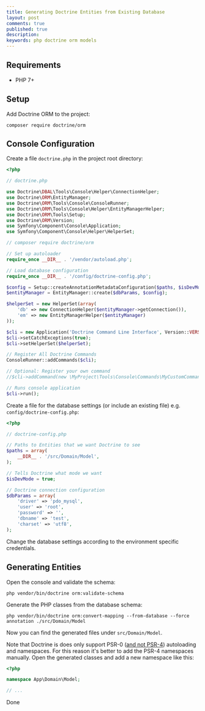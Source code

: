 ```yaml
---
title: Generating Doctrine Entities from Existing Database
layout: post
comments: true
published: true
description: 
keywords: php doctrine orm models
---
```


## Requirements

* PHP 7+

## Setup

Add Doctrine ORM to the project:

```
composer require doctrine/orm
```

## Console Configuration

Create a file `doctrine.php` in the project root directory:

```php
<?php

// doctrine.php

use Doctrine\DBAL\Tools\Console\Helper\ConnectionHelper;
use Doctrine\ORM\EntityManager;
use Doctrine\ORM\Tools\Console\ConsoleRunner;
use Doctrine\ORM\Tools\Console\Helper\EntityManagerHelper;
use Doctrine\ORM\Tools\Setup;
use Doctrine\ORM\Version;
use Symfony\Component\Console\Application;
use Symfony\Component\Console\Helper\HelperSet;

// composer require doctrine/orm

// Set up autoloader
require_once __DIR__ . '/vendor/autoload.php';

// Load database configuration
require_once __DIR__ . '/config/doctrine-config.php';

$config = Setup::createAnnotationMetadataConfiguration($paths, $isDevMode);
$entityManager = EntityManager::create($dbParams, $config);

$helperSet = new HelperSet(array(
    'db' => new ConnectionHelper($entityManager->getConnection()),
    'em' => new EntityManagerHelper($entityManager)
));

$cli = new Application('Doctrine Command Line Interface', Version::VERSION);
$cli->setCatchExceptions(true);
$cli->setHelperSet($helperSet);

// Register All Doctrine Commands
ConsoleRunner::addCommands($cli);

// Optional: Register your own command
//$cli->addCommand(new \MyProject\Tools\Console\Commands\MyCustomCommand);

// Runs console application
$cli->run();
```

Create a file for the database settings (or include an existing file) e.g. `config/doctrine-config.php`:

```php
<?php

// doctrine-config.php

// Paths to Entities that we want Doctrine to see
$paths = array(
    __DIR__ . '/src/Domain/Model',
);

// Tells Doctrine what mode we want
$isDevMode = true;

// Doctrine connection configuration
$dbParams = array(
    'driver' => 'pdo_mysql',
    'user' => 'root',
    'password' => '',
    'dbname' => 'test',
    'charset' => 'utf8',
);
```

Change the database settings according to the environment specific credentials.

## Generating Entities

Open the console and validate the schema:

```shell
php vendor/bin/doctrine orm:validate-schema
```

Generate the PHP classes from the database schema:

```shell
php vendor/bin/doctrine orm:convert-mapping --from-database --force annotation ./src/Domain/Model
```

Now you can find the generated files under `src/Domain/Model`.

Note that Doctrine is does only support PSR-0 ([and not PSR-4](https://github.com/doctrine/orm/issues/6716)) autoloading and namespaces. For this reason it's better
to add the PSR-4 namespaces manually. Open the generated classes and add a new namespace like this:

```php
<?php

namespace App\Domain\Model;

// ...
```

Done
